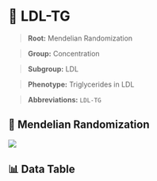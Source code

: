 # 🧪 LDL-TG

> **Root:** Mendelian Randomization

> **Group:** Concentration  

> **Subgroup:** LDL

> **Phenotype:** Triglycerides in LDL  

> **Abbreviations:** `LDL-TG`

## 🧬 Mendelian Randomization  

<img src="/MR/Figures/Inverse/LDLhengxianTG.png"/>


## 📊 Data Table


<CsvTableMRI src="/public/MR/Data/Inverse/LDLhengxianTG.csv"/>
